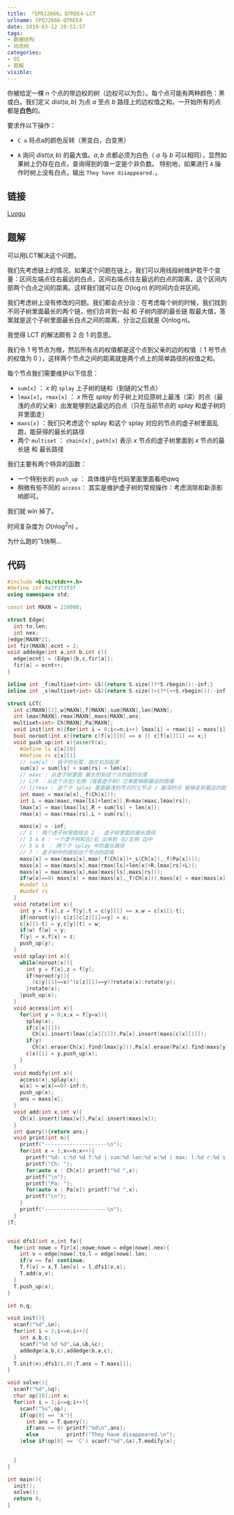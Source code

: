 ```yaml
---
title: 「SPOJ2666」QTREE4-LCT
urlname: SPOJ2666-QTREE4
date: 2019-03-12 20:51:57
tags:
- 数据结构
- 动态树
categories: 
- OI
- 题解
visible:
---
```


你被给定一棵 $n$ 个点的带边权的树（边权可以为负）。每个点可能有两种颜色：黑或白。我们定义 $dist(a,b)$ 为点 $a$ 至点 $b$ 路径上的边权值之和。一开始所有的点都是**白色**的。

要求作以下操作：

+ `C a` 将点a的颜色反转（黑变白，白变黑）

+ `A` 询问 $dist(a,b)$ 的最大值。$a,b$ 点都必须为白色（ $a$ 与 $b$ 可以相同），显然如果树上仍存在白点，查询得到的值一定是个非负数。
特别地，如果进行 `A` 操作时树上没有白点，输出 `They have disappeared.`。

<!-- more -->

## 链接

[Luogu](https://www.luogu.org/problemnew/show/SP2666)

## 题解

可以用LCT解决这个问题。

我们先考虑链上的情况。如果这个问题在链上，我们可以用线段树维护若干个变量：区间左端点往右最远的白点，区间右端点往左最远的白点的距离，这个区间内部两个白点之间的距离。这样我们就可以在 $O(\log n)$ 的时间内合并区间。

我们考虑树上没有修改的问题。我们都会点分治：在考虑每个树的时候，我们找到不同子树里面最长的两个链，他们合并到一起 和 子树内部的最长链 取最大值，答案就是这个子树里面最长白点之间的距离，分治之后就是 $O(n \log n)$。

我觉得 LCT 的解法颇有 2 合 1 的意思。

我们令 1 号节点为根，然后所有点的权值都是这个点到父亲的边的权值（ $1$ 号节点的权值为 $0$ ），这样两个节点之间的距离就是两个点上的简单路径的权值之和。

每个节点我们需要维护以下信息： 
+ `sum[x]` ： $x$ 的 `splay` 上子树的链和（到链的父节点）
+ `lmax[x]`，`rmax[x]` ： $x$ 所在 $splay$ 的子树上对应原树上最浅（深）的点（最浅的点的父亲）出发能够到达最远的白点（只在当前节点的 $splay$ 和虚子树的并里面走）
+ `maxs[x]` ：我们只考虑这个 splay 和这个 splay 对应的节点的虚子树里面乱跑，能获得的最长的路径
+ 两个 `multiset` ： `chain[x]` , `path[x]` 表示 $x$ 节点的虚子树里面到 $x$ 节点的最长链 和 最长路径

我们主要有两个特异的函数：

+ 一个特别长的 `push_up` ：
  具体维护在代码里面里面看吧qwq
+ 稍微有些不同的 `access`：
  其实是维护虚子树的常规操作：考虑消除和新添影响即可。

我们就 win 掉了。 

时间复杂度为 $O(n \log^2 n)$ 。

为什么跑的飞快啊...

## 代码

```cpp
#include <bits/stdc++.h>
#define inf 0x3f3f3f3f
using namespace std;

const int MAXN = 210000;

struct Edge{
  int to,len;
  int nex;
}edge[MAXN*2];
int fir[MAXN],ecnt = 2;
void addedge(int a,int b,int c){
  edge[ecnt] = (Edge){b,c,fir[a]};
  fir[a] = ecnt++;
}

inline int _f(multiset<int> &S){return S.size()?*S.rbegin():-inf;}
inline int _s(multiset<int> &S){return S.size()>1?*(++S.rbegin()):-inf;}

struct LCT{
  int c[MAXN][2],w[MAXN],f[MAXN],sum[MAXN],len[MAXN];
  int lmax[MAXN],rmax[MAXN],maxs[MAXN],ans;
  multiset<int> Ch[MAXN],Pa[MAXN];
  void init(int n){for(int i = 0;i<=n;i++) lmax[i] = rmax[i] = maxs[i] = -inf;}
  bool noroot(int x){return c[f[x]][0] == x || c[f[x]][1] == x;}
  void push_up(int x){assert(x);
    #define ls c[x][0]
    #define rs c[x][1]
    // sum[x] : 链子的长度，由左右加起来
    sum[x] = sum[ls] + sum[rs] + len[x];
    // maxc : 从虚子树里面 最长的到这个点的链的长度
    // L/R ：从这个点左/右侧（或者虚子树）过来能够跑最远的距离 
    // l/rmax : 这个子 splay 里面最浅的节点的父节点 / 最深的点 能够走到最远的距离
    int maxc = max(w[x],_f(Ch[x]));
    int L = max(maxc,rmax[ls]+len[x]),R=max(maxc,lmax[rs]);
    lmax[x] = max(lmax[ls],R + sum[ls] + len[x]);
    rmax[x] = max(rmax[rs],L + sum[rs]);

    maxs[x] = -inf;
    // 1 : 两个虚子树里面组合 2 : 虚子树里面的最长路径
    // 3 & 4 : 一个虚子树和左/右 出来到 右/左侧 边中
    // 5 & 6 ： 两个子 splay 中的最长路径
    // 7 : 虚子树中的链到这个节点的距离
    maxs[x] = max(maxs[x],max(_f(Ch[x])+_s(Ch[x]),_f(Pa[x])));
    maxs[x] = max(maxs[x],max(rmax[ls]+len[x]+R,lmax[rs]+L));
    maxs[x] = max(maxs[x],max(maxs[ls],maxs[rs]));
    if(w[x]==0) maxs[x] = max(maxs[x],_f(Ch[x])),maxs[x] = max(maxs[x],0);
    #undef ls
    #undef rs
  }
  void rotate(int x){
    int y = f[x],z = f[y],t = c[y][1] == x,w = c[x][1-t];
    if(noroot(y)) c[z][c[z][1]==y] = x;
    c[x][1-t] = y,c[y][t] = w;
    if(w) f[w] = y;
    f[y] = x,f[x] = z;
    push_up(y);
  }
  void splay(int x){
    while(noroot(x)){
      int y = f[x],z = f[y];
      if(noroot(y)){
        (c[y][1]==x)^(c[z][1]==y)?rotate(x):rotate(y);
      }rotate(x);
    }push_up(x);
  }
  void access(int x){
    for(int y = 0;x;x = f[y=x]){
      splay(x);
      if(c[x][1]) 
        Ch[x].insert(lmax[c[x][1]]),Pa[x].insert(maxs[c[x][1]]);
      if(y) 
        Ch[x].erase(Ch[x].find(lmax[y])),Pa[x].erase(Pa[x].find(maxs[y]));
      c[x][1] = y,push_up(x);
    }
  }
  void modify(int x){
    access(x),splay(x);
    w[x] = w[x]==0?-inf:0;
    push_up(x);
    ans = maxs[x];
  }
  void add(int x,int v){
    Ch[x].insert(lmax[v]),Pa[x].insert(maxs[v]);
  }
  int query(){return ans;}
  void print(int n){
    printf("--------------------\n");
    for(int x = 1;x<=n;x++){
      printf("%d: c:%d %d f:%d | sum:%d len:%d w:%d | max: l:%d r:%d s:%d\n",x,c[x][0],c[x][1],f[x],sum[x],len[x],w[x],lmax[x],rmax[x],maxs[x]);
      printf("Ch: ");
      for(auto x : Ch[x]) printf("%d ",x);
      printf("\n");
      printf("Pa: ");
      for(auto x : Pa[x]) printf("%d ",x);
      printf("\n");    
    }
    printf("--------------------\n");
  }
}T;


void dfs1(int x,int fa){
  for(int nowe = fir[x];nowe;nowe = edge[nowe].nex){
    int v = edge[nowe].to,l = edge[nowe].len;
    if(v == fa) continue;
    T.f[v] = x,T.len[v] = l,dfs1(v,x);
    T.add(x,v);
  }
  T.push_up(x);
}

int n,q;

void init(){
  scanf("%d",&n);
  for(int i = 2;i<=n;i++){
    int a,b,c;
    scanf("%d %d %d",&a,&b,&c);
    addedge(a,b,c),addedge(b,a,c);
  }
  T.init(n);dfs1(1,0);T.ans = T.maxs[1];
}

void solve(){
  scanf("%d",&q);
  char op[10];int x;
  for(int i = 1;i<=q;i++){
    scanf("%s",op);
    if(op[0] == 'A'){
      int ans = T.query();
      if(ans >= 0) printf("%d\n",ans);
      else         printf("They have disappeared.\n");
    }else if(op[0] == 'C') scanf("%d",&x),T.modify(x);
    

  }
}

int main(){
  init();
  solve();
  return 0;
}

```